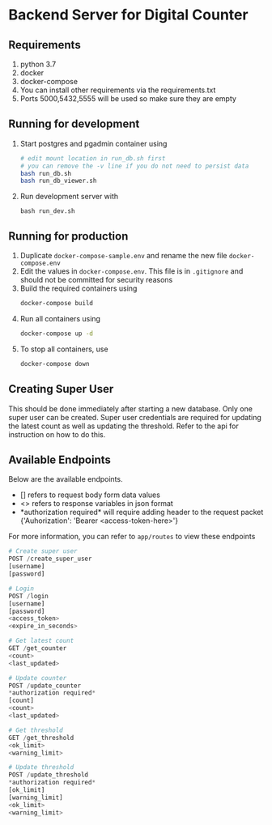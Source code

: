 # Backend Server for Digital Counter

## Requirements
1. python 3.7
1. docker
1. docker-compose
1. You can install other requirements via the requirements.txt
1. Ports 5000,5432,5555 will be used so make sure they are empty

## Running for development
1. Start postgres and pgadmin container using
    ```bash
    # edit mount location in run_db.sh first
    # you can remove the -v line if you do not need to persist data
    bash run_db.sh
    bash run_db_viewer.sh
    ```
2. Run development server with
    ```
    bash run_dev.sh
    ```

## Running for production
1. Duplicate `docker-compose-sample.env` and rename the new file `docker-compose.env`
1. Edit the values in `docker-compose.env`. This file is in `.gitignore` and should not be committed for security reasons 
1. Build the required containers using
    ```bash
    docker-compose build
    ```
1. Run all containers using
    ```bash
    docker-compose up -d
    ```
1. To stop all containers, use
    ```bash
    docker-compose down
    ```


## Creating Super User
This should be done immediately after starting a new database. Only one super user can be created. Super user credentials are required for updating the latest count as well as updating the threshold. Refer to the api for instruction on how to do this.

## Available Endpoints
Below are the available endpoints.
- [] refers to request body form data values
- <> refers to response variables in json format
- \*authorization required\* will require adding header to the request packet {'Auhorization': 'Bearer \<access-token-here\>'}

For more information, you can refer to `app/routes` to view these endpoints

```python
# Create super user
POST /create_super_user
[username]
[password]

# Login
POST /login
[username]
[password]
<access_token>
<expire_in_seconds>

# Get latest count
GET /get_counter
<count>
<last_updated>

# Update counter
POST /update_counter
*authorization required*
[count]
<count>
<last_updated>

# Get threshold
GET /get_threshold
<ok_limit>
<warning_limit>

# Update threshold
POST /update_threshold
*authorization required*
[ok_limit]
[warning_limit]
<ok_limit>
<warning_limit>
```

